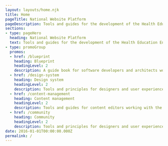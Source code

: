 ```yaml
---
layout: layouts/home.njk
title: Home
pageTitle: National Website Platform
pageDescription: Tools and guides for the development of the Health Education England Digital Engagement Platform
sections:
- type: pageHero
  heading: National Website Platform
  text: Tools and guides for the development of the Health Education England National Website Platform.
- type: promoGroup
  promos:
  - href: /blueprint
    heading: Blueprint
    headingLevel: 2
    description: A guide book for software developers and architects working with the Digital engagement platform.
  - href: /design-system
    heading: Design system
    headingLevel: 2
    description: Tools and principles for designers and user experience practitioners to build consistent, accessible user interfaces.
  - href: /content-management
    heading: Content management
    headingLevel: 2
    description: Tools and guides for content editors working with the digital engagement platform.
  - href: /community
    heading: Community
    headingLevel: 2
    description: Tools and principles for designers and user experience practitioners to build consistent, accessible user interfaces.
date: 2016-01-01T00:00:00.000Z
permalink: /
---
```

